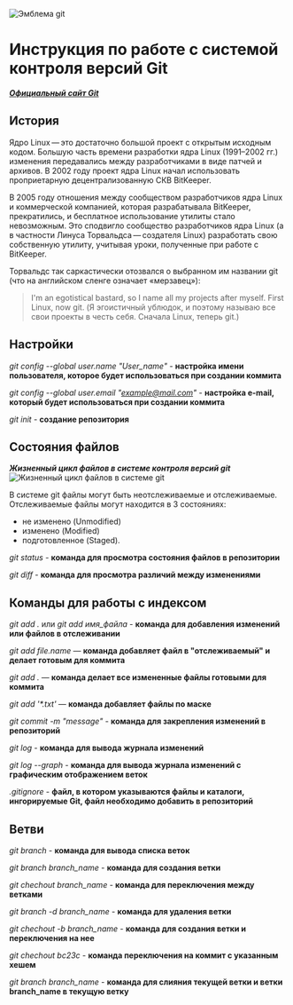 ![Эмблема git](git_label.png)
# Инструкция по работе с системой контроля версий Git

_**[Официальный сайт Git](https://git-scm.com)**_

## История

Ядро Linux — это достаточно большой проект с открытым исходным кодом. Большую часть времени разработки ядра Linux (1991–2002 гг.) изменения передавались между разработчиками в виде патчей и архивов. В 2002 году проект ядра Linux начал использовать проприетарную децентрализованную СКВ BitKeeper.

В 2005 году отношения между сообществом разработчиков ядра Linux и коммерческой компанией, которая разрабатывала BitKeeper, прекратились, и бесплатное использование утилиты стало невозможным. Это сподвигло сообщество разработчиков ядра Linux (а в частности Линуса Торвальдса — создателя Linux) разработать свою собственную утилиту, учитывая уроки, полученные при работе с BitKeeper. 

Торвальдс так саркастически отозвался о выбранном им названии git (что на английском сленге означает «мерзавец»):

>I'm an egotistical bastard, so I name all my projects after myself. First Linux, now git. (Я эгоистичный ублюдок, и поэтому называю все свои проекты в честь себя. Сначала Linux, теперь git.)


## Настройки

*git config --global user.name "User_name"* - **настройка имени пользователя, которое будет использоваться при создании коммита**

*git config --global user.email "example@mail.com"* - **настройка e-mail, который будет использоваться при создании коммита**

*git init* - __создание репозитория__

## Состояния файлов


*__Жизненный цикл файлов в системе контроля версий git__*
![Жизненный цикл файлов в системе git](file_states.png)

В системе git файлы могут быть неотслеживаемые и отслеживаемые. Отслеживаемые файлы могут находится в 3 состояниях: 
* не изменено (Unmodified)
* изменено (Modified) 
* подготовленное (Staged).

*git status* - **команда для просмотра состояния файлов в репозитории**


*git diff* - **команда для просмотра различий между изменениями**
## Команды для работы с индексом 

*git add .* или *git add имя_файла*  - **команда для добавления изменений или файлов в отслеживании**

*git add file.name* — __команда добавляет файл в "отслеживаемый" и делает готовым для коммита__

*git add .* — __команда делает все измененные файлы готовыми для коммита__

_git add '*.txt'_ — __команда добавляет файлы по маске__

*git commit -m "message"* - **команда для закрепления изменений в репозиторий**

*git log* - **команда для вывода журнала изменений**

*git log --graph* - **команда для вывода журнала изменений c графическим отображением веток**

*.gitignore* - **файл, в котором указываются файлы и каталоги, ингорируемые Git, файл необходимо добавить в репозиторий**

## Ветви

*git branch* - __команда для вывода списка веток__

*git branch branch_name* - __команда для создания ветки__

*git chechout branch_name* - __команда для переключения между ветками__

*git branch -d branch_name* - __команда для удаления ветки__

*git chechout -b branch_name* - **команда для создания ветки и переключения на нее**

*git chechout bc23c* - **команда переключения на коммит с указанным хешем**

*git branch branch_name* - __команда для слияния текущей ветки и ветки branch_name в текущую ветку__

